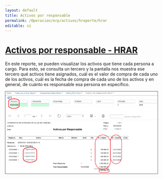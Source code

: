 ```yaml
---
layout: default
title: Activos por responsable
permalink: /Operacion/erp/activos/hreporte/hrar
editable: si
---
```


# [**Activos por responsable - HRAR**](http://docs.oasiscom.com/Operacion/erp/activos/hreporte/hrar)

En este reporte, se pueden visualizar los activos que tiene cada persona a cargo.  Para esto, se consulta un tercero y la pantalla nos muestra ese tercero qué activos tiene asignados, cuál es el valor de compra de cada uno de los activos, cuál es la fecha de compra de cada uno de los activos y en general, de cuánto es responsable esa persona en específico.  

![](hrar1.png)  



